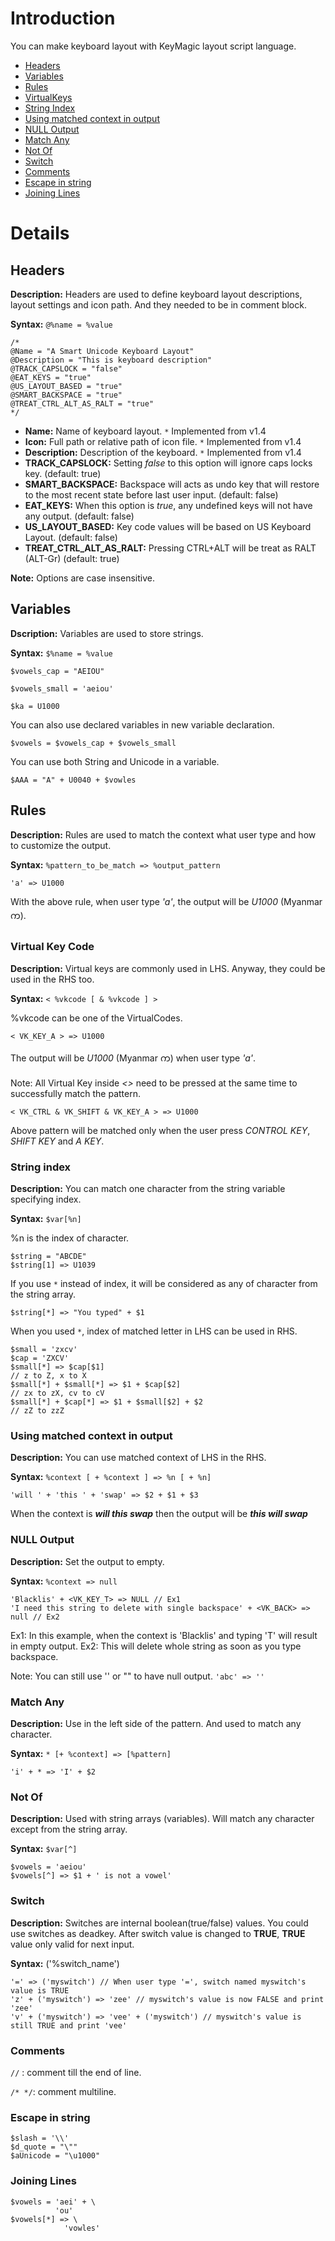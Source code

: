 # Introduction #

You can make keyboard layout with KeyMagic layout script language.

  * [Headers](LayoutScripting#Headers.md)
  * [Variables](LayoutScripting#Variables.md)
  * [Rules](LayoutScripting#Rules.md)
  * [VirtualKeys](LayoutScripting#Virtual_Key_Code.md)
  * [String Index](LayoutScripting#String_index.md)
  * [Using matched context in output](LayoutScripting#Using_matched_context_in_output.md)
  * [NULL Output](LayoutScripting#NULL_Output.md)
  * [Match Any](LayoutScripting#Match_Any.md)
  * [Not Of](LayoutScripting#Not_Of.md)
  * [Switch](LayoutScripting#Switch.md)
  * [Comments](LayoutScripting#Comments.md)
  * [Escape in string](LayoutScripting#Escape_in_string.md)
  * [Joining Lines](LayoutScripting#Joining_Lines.md)


# Details #

## Headers ##
**Description:** Headers are used to define keyboard layout descriptions, layout settings and icon path. And they needed to be in comment block.

**Syntax:** `@%name = %value`
```
/*
@Name = "A Smart Unicode Keyboard Layout"
@Description = "This is keyboard description"
@TRACK_CAPSLOCK = "false"
@EAT_KEYS = "true"
@US_LAYOUT_BASED = "true"
@SMART_BACKSPACE = "true"
@TREAT_CTRL_ALT_AS_RALT = "true"
*/
```

  * **Name:** Name of keyboard layout. `*` Implemented from v1.4
  * **Icon:** Full path or relative path of icon file. `*` Implemented from v1.4
  * **Description:** Description of the keyboard. `*` Implemented from v1.4
  * **TRACK\_CAPSLOCK:** Setting _false_ to this option will ignore caps locks key. (default: true)
  * **SMART\_BACKSPACE:** Backspace will acts as undo key that will restore to the most recent state before last user input. (default: false)
  * **EAT\_KEYS:** When this option is _true_, any undefined keys will not have any output. (default: false)
  * **US\_LAYOUT\_BASED:** Key code values will be based on US Keyboard Layout. (default: false)
  * **TREAT\_CTRL\_ALT\_AS\_RALT:** Pressing CTRL+ALT will be treat as RALT (ALT-Gr) (default: true)

**Note:** Options are case insensitive.

## Variables ##
**Dscription:** Variables are used to store strings.

**Syntax:** `$%name = %value`
```
$vowels_cap = "AEIOU"
```
```
$vowels_small = 'aeiou'
```
```
$ka = U1000
```
You can also use declared variables in new variable declaration.
```
$vowels = $vowels_cap + $vowels_small
```
You can use both String and Unicode in a variable.
```
$AAA = "A" + U0040 + $vowles
```

## Rules ##
**Description:** Rules are used to match the context what user type and how to customize the output.

**Syntax:** `%pattern_to_be_match => %output_pattern`
```
'a' => U1000
```
With the above rule, when user type _'a'_, the output will be _U1000_ (Myanmar က).

### Virtual Key Code ###
**Description:** Virtual keys are commonly used in LHS. Anyway, they could be used in the RHS too.

**Syntax:** `< %vkcode [ & %vkcode ] >`

%vkcode can be one of the VirtualCodes.
```
< VK_KEY_A > => U1000
```

The output will be _U1000_ (Myanmar က) when user type _'a'_.

Note: All Virtual Key  inside _<>_ need to be pressed at the same time to successfully match the pattern.
```
< VK_CTRL & VK_SHIFT & VK_KEY_A > => U1000
```
Above pattern will be matched only when the user press _CONTROL KEY_, _SHIFT KEY_ and _A KEY_.

### String index ###
**Description:** You can match one character from the string variable specifying index.

**Syntax:** `$var[%n]`

%n is the index of character.

```
$string = "ABCDE"
$string[1] => U1039
```

If you use `*` instead of index, it will be considered as any of character from the string array.
```
$string[*] => "You typed" + $1
```

When you used `*`, index of matched letter in LHS can be used in RHS.
```
$small = 'zxcv'
$cap = 'ZXCV'
$small[*] => $cap[$1]
// z to Z, x to X
$small[*] + $small[*] => $1 + $cap[$2]
// zx to zX, cv to cV
$small[*] + $cap[*] => $1 + $small[$2] + $2
// zZ to zzZ
```

### Using matched context in output ###
**Description:** You can use matched context of LHS in the RHS.

**Syntax:** `%context [ + %context ] => %n [ + %n]`

```
'will ' + 'this ' + 'swap' => $2 + $1 + $3
```
When the context is _**will this swap**_ then the output will be _**this will swap**_

### NULL Output ###
**Description:** Set the output to empty.

**Syntax:** `%context => null`
```
'Blacklis' + <VK_KEY_T> => NULL // Ex1
'I need this string to delete with single backspace' + <VK_BACK> => null // Ex2
```
Ex1: In this example, when the context is 'Blacklis' and typing 'T' will result in empty output.
Ex2: This will delete whole string as soon as you type backspace.

Note: You can still use '' or "" to have null output. `'abc' => '' `

### Match Any ###
**Description:** Use in the left side of the pattern. And used to match any character.

**Syntax:** `* [+ %context] => [%pattern]`
```
'i' + * => 'I' + $2
```

### Not Of ###
**Description:** Used with string arrays (variables). Will match any character except from the string array.

**Syntax:** `$var[^]`
```
$vowels = 'aeiou'
$vowels[^] => $1 + ' is not a vowel'
```

### Switch ###
**Description:** Switches are internal boolean(true/false) values. You could use switches as deadkey. After switch value is changed to **TRUE**, **TRUE** value only valid for next input.

**Syntax:** ('%switch\_name')
```
'=' => ('myswitch') // When user type '=', switch named myswitch's value is TRUE
'z' + ('myswitch') => 'zee' // myswitch's value is now FALSE and print 'zee'
'v' + ('myswitch') => 'vee' + ('myswitch') // myswitch's value is still TRUE and print 'vee'
```

### Comments ###
`//` : comment till the end of line.

`/* */`: comment multiline.

### Escape in string ###
```
$slash = '\\'
$d_quote = "\""
$aUnicode = "\u1000"
```

### Joining Lines ###
```
$vowels = 'aei' + \
          'ou'
$vowels[*] => \
            'vowles'
```
